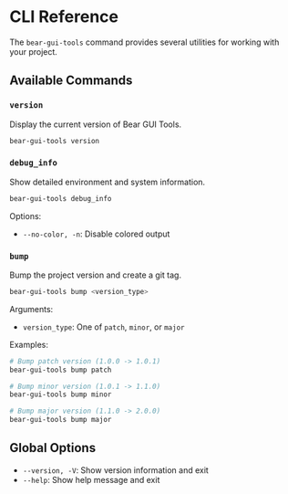 # CLI Reference

The `bear-gui-tools` command provides several utilities for working with your project.

## Available Commands

### `version`
Display the current version of Bear GUI Tools.

```bash
bear-gui-tools version
```

### `debug_info`
Show detailed environment and system information.

```bash
bear-gui-tools debug_info
```

Options:
- `--no-color, -n`: Disable colored output

### `bump`
Bump the project version and create a git tag.

```bash
bear-gui-tools bump <version_type>
```

Arguments:
- `version_type`: One of `patch`, `minor`, or `major`

Examples:
```bash
# Bump patch version (1.0.0 -> 1.0.1)
bear-gui-tools bump patch

# Bump minor version (1.0.1 -> 1.1.0)  
bear-gui-tools bump minor

# Bump major version (1.1.0 -> 2.0.0)
bear-gui-tools bump major
```



## Global Options

- `--version, -V`: Show version information and exit
- `--help`: Show help message and exit

